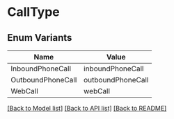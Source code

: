 # CallType

## Enum Variants

| Name | Value |
|---- | -----|
| InboundPhoneCall | inboundPhoneCall |
| OutboundPhoneCall | outboundPhoneCall |
| WebCall | webCall |


[[Back to Model list]](../README.md#documentation-for-models) [[Back to API list]](../README.md#documentation-for-api-endpoints) [[Back to README]](../README.md)


